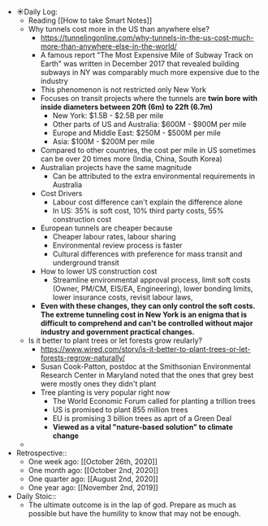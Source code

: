 - ☀️Daily Log:
    - Reading [[How to take Smart Notes]]
    - Why tunnels cost more in the US than anywhere else?
        - https://tunnelingonline.com/why-tunnels-in-the-us-cost-much-more-than-anywhere-else-in-the-world/
        - A famous report "The Most Expensive Mile of Subway Track on Earth" was written in December 2017 that revealed building subways in NY was comparably much more expensive due to the industry
        - This phenomenon is not restricted only New York
        - Focuses on transit projects where the tunnels are **twin bore with inside diameters between 20ft (6m) to 22ft (6.7m)**
            - New York: $1.5B - $2.5B per mile
            - Other parts of US and Australia: $600M - $900M per mile
            - Europe and Middle East: $250M - $500M per mile
            - Asia: $100M - $200M per mile
        - Compared to other countries, the cost per mile in US sometimes can be over 20 times more (India, China, South Korea)
        - Australian projects have the same magnitude
            - Can be attributed to the extra environmental requirements in Australia
        - Cost Drivers
            - Labour cost difference can't explain the difference alone
            - In US: 35% is soft cost, 10% third party costs, 55% construction cost
        - European tunnels are cheaper because
            - Cheaper labour rates, labour sharing
            - Environmental review process is faster
            - Cultural differences with preference for mass transit and underground transit
        - How to lower US construction cost
            - Streamline environmental approval process, limit soft costs (Owner, PM/CM, EIS/EA, Engineering), lower bonding limits, lower insurance costs, revisit labour laws,
        - **Even with these changes, they can only control the soft costs. The extreme tunneling cost in New York is an enigma that is difficult to comprehend and can't be controlled without major industry and government practical changes.**
    - Is it better to plant trees or let forests grow reularly?
        - https://www.wired.com/story/is-it-better-to-plant-trees-or-let-forests-regrow-naturally/
        - Susan Cook-Patton, postdoc at the Smithsonian Environmental Research Center in Maryland noted that the ones that grey best were mostly ones they didn't plant
        - Tree planting is very popular right now
            - The World Economic Forum called for planting a trillion trees
            - US is promised to plant 855 million trees
            - EU is promising 3 billion trees as aprt of a Green Deal
            - **Viewed as a vital "nature-based solution" to climate change**
    -
- Retrospective::
    - One week ago: [[October 26th, 2020]]
    - One month ago: [[October 2nd, 2020]]
    - One quarter ago: [[August 2nd, 2020]]
    - One year ago: [[November 2nd, 2019]]
- Daily Stoic::
    - The ultimate outcome is in the lap of god. Prepare as much as possible but have the humility to know that may not be enough.
